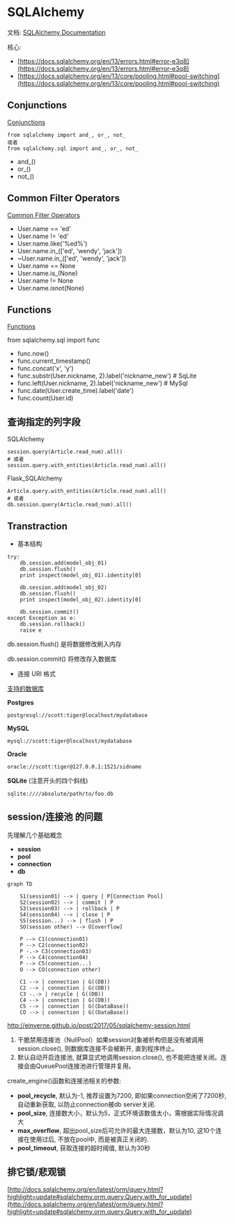 # SQLAlchemy

文档:
[SQLAlchemy Documentation](http://docs.sqlalchemy.org/en/latest)

核心:
- [https://docs.sqlalchemy.org/en/13/errors.html#error-e3q8](https://docs.sqlalchemy.org/en/13/errors.html#error-e3q8)
- [https://docs.sqlalchemy.org/en/13/core/pooling.html#pool-switching](https://docs.sqlalchemy.org/en/13/core/pooling.html#pool-switching)


## Conjunctions

[Conjunctions](http://docs.sqlalchemy.org/en/latest/core/tutorial.html#conjunctions)

```
from sqlalchemy import and_, or_, not_
或者
from sqlalchemy.sql import and_, or_, not_
```

- and_()
- or_()
- not_()


## Common Filter Operators

[Common Filter Operators](http://docs.sqlalchemy.org/en/latest/orm/tutorial.html#common-filter-operators)

- User.name == 'ed'
- User.name != 'ed'
- User.name.like('%ed%')
- User.name.in_(['ed', 'wendy', 'jack'])
- ~User.name.in_(['ed', 'wendy', 'jack'])
- User.name == None
- User.name.is_(None)
- User.name != None
- User.name.isnot(None)


## Functions

[Functions](http://docs.sqlalchemy.org/en/latest/core/tutorial.html#functions)

from sqlalchemy.sql import func

- func.now()
- func.current_timestamp()
- func.concat('x', 'y')
- func.substr(User.nickname, 2).label('nickname_new')  # SqLite
- func.left(User.nickname, 2).label('nickname_new')  # MySql
- func.date(User.create_time).label('date')
- func.count(User.id)

## 查询指定的列字段

SQLAlchemy
```
session.query(Article.read_num).all()
# 或者
session.query.with_entities(Article.read_num).all()
```

Flask_SQLAlchemy
```
Article.query.with_entities(Article.read_num).all()
# 或者
db.session.query(Article.read_num).all()
```

## Transtraction

- 基本结构

```
try:
    db.session.add(model_obj_01)
    db.session.flush()
    print inspect(model_obj_01).identity[0]
    
    db.session.add(model_obj_02)
    db.session.flush()
    print inspect(model_obj_02).identity[0]

    db.session.commit()
except Exception as e:
    db.session.rollback()
    raise e
```

db.session.flush() 是将数据修改刷入内存

db.session.commit() 将修改存入数据库


- 连接 URI 格式

[支持的数据库](http://www.sqlalchemy.org/docs/core/engines.html)

**Postgres**
```
postgresql://scott:tiger@localhost/mydatabase
```

**MySQL**
```
mysql://scott:tiger@localhost/mydatabase
```

**Oracle**
```
oracle://scott:tiger@127.0.0.1:1521/sidname
```

**SQLite** (注意开头的四个斜线)
```
sqlite:////absolute/path/to/foo.db
```


## session/连接池 的问题

先理解几个基础概念

- **session**
- **pool**
- **connection**
- **db**


```graph
graph TD

    S1(session01) --> | query | P[Connection Pool]
    S2(session02) --> | commit | P
    S3(session03) --> | rollback | P
    S4(session04) --> | close | P
    S5(session...) --> | flush | P
    SO(session other) --> O[overflow]

    P --> C1(connection01)
    P --> C2(connection02)
    P -.-> C3(connection03)
    P --> C4(connection04)
    P --> C5(connection...)
    O --> CO(connection other)

    C1 --> | connection | G((DB))
    C2 --> | connection | G((DB))
    C3 -.-> | recycle | G((DB))
    C4 --> | connection | G((DB))
    C5 --> | connection | G((DataBase))
    CO --> | connection | G((DataBase))
```


http://einverne.github.io/post/2017/05/sqlalchemy-session.html

1. 干脆禁用连接池（NullPool）如果session对象被析构但是没有被调用session.close(), 则数据库连接不会被断开, 直到程序终止。
2. 默认自动开启连接池, 就算显式地调用session.close(), 也不能把连接关闭。连接会由QueuePool连接池进行管理并复用。


create_engine()函数和连接池相关的参数:

- **pool_recycle**, 默认为-1, 推荐设置为7200, 即如果connection空闲了7200秒, 自动重新获取, 以防止connection被db server关闭.
- **pool_size**, 连接数大小，默认为5，正式环境该数值太小，需根据实际情况调大
- **max_overflow**, 超出pool_size后可允许的最大连接数，默认为10, 这10个连接在使用过后, 不放在pool中, 而是被真正关闭的.
- **pool_timeout**, 获取连接的超时阈值, 默认为30秒


## 排它锁/悲观锁

[http://docs.sqlalchemy.org/en/latest/orm/query.html?highlight=update#sqlalchemy.orm.query.Query.with_for_update](http://docs.sqlalchemy.org/en/latest/orm/query.html?highlight=update#sqlalchemy.orm.query.Query.with_for_update)
